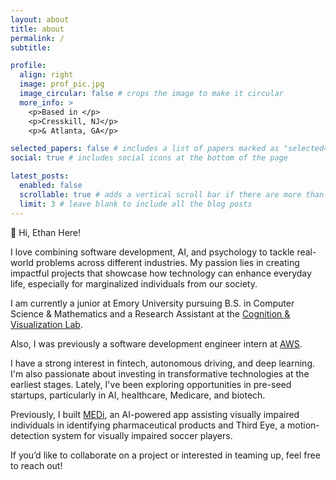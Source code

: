 ```yaml
---
layout: about
title: about
permalink: /
subtitle:

profile:
  align: right
  image: prof_pic.jpg
  image_circular: false # crops the image to make it circular
  more_info: >
    <p>Based in </p>
    <p>Cresskill, NJ</p>
    <p>& Atlanta, GA</p>

selected_papers: false # includes a list of papers marked as "selected={true}"
social: true # includes social icons at the bottom of the page

latest_posts:
  enabled: false
  scrollable: true # adds a vertical scroll bar if there are more than 3 new posts items
  limit: 3 # leave blank to include all the blog posts
---
```


👋 Hi, Ethan Here!

I love combining software development, AI, and psychology to tackle real-world problems across different industries. My passion lies in creating impactful projects that showcase how technology can enhance everyday life, especially for marginalized individuals from our society.

I am currently a junior at Emory University pursuing B.S. in Computer Science & Mathematics and a Research Assistant at the [Cognition & Visualization Lab](https://cav-lab.github.io/).

Also, I was previously a software development engineer intern at [AWS](https://aws.amazon.com/).

I have a strong interest in fintech, autonomous driving, and deep learning. I'm also passionate about investing in transformative technologies at the earliest stages. Lately, I've been exploring opportunities in pre-seed startups, particularly in AI, healthcare, Medicare, and biotech.

Previously, I built [MEDi](https://github.com/2nd-Company/MEDi), an AI-powered app assisting visually impaired individuals in identifying pharmaceutical products and Third Eye, a motion-detection system for visually impaired soccer players.

If you’d like to collaborate on a project or interested in teaming up, feel free to reach out!
